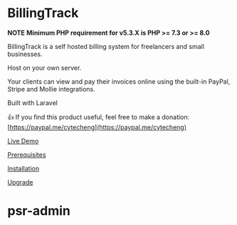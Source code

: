 # BillingTrack

**NOTE**
**Minimum PHP requirement for v5.3.X is PHP >= 7.3 or >= 8.0**

BillingTrack is a self hosted billing system for freelancers and small businesses.

Host on your own server.

Your clients can view and pay their invoices online using the built-in PayPal, Stripe and Mollie integrations.

Built with Laravel

:+1: If you find this product useful, feel free to make a donation: [https://paypal.me/cytecheng](https://paypal.me/cytecheng)


[Live Demo](http://billingtrack-demo.cytech-eng.com)

[Prerequisites](https://github.com/cytech/BillingTrack/wiki/Prerequisites)

[Installation](https://github.com/cytech/BillingTrack/wiki/Installation)

[Upgrade](https://github.com/cytech/BillingTrack/wiki/Upgrade)

# psr-admin
